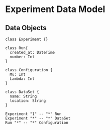 # Experiment Data Model

## Data Objects

```plantuml
class Experiment {}

class Run{
  created_at: DateTime
  number: Int
}

class Configuration {
  Mu: Int
  Lambda: Int
}

class DataSet {
  name: String
  location: String
}

Experiment "1" -- "*" Run
Experiment "*" -- "*" DataSet
Run "*" -- "*" Configuration
```
